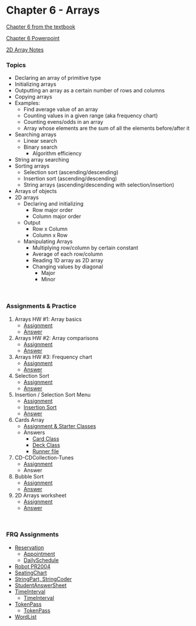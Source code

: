# Chapter 6 - Arrays

[Chapter 6 from the textbook](JSS_ch6.pdf)

[Chapter 6 Powerpoint](JSS_ch6_ppt.pdf)

[2D Array Notes](2d_Array_notes.pdf)



### Topics

- Declaring an array of primitive type
- Initializing arrays
- Outputting an array as a certain number of rows and columns
- Copying arrays
- Examples:
  - Find average value of an array
  - Counting values in a given range (aka frequency chart)
  - Counting evens/odds in an array
  - Array whose elements are the sum of all the elements before/after it
- Searching arrays
  - Linear search
  - Binary search
    - Algorithm efficiency
- String array searching
- Sorting arrays
  - Selection sort (ascending/descending)
  - Insertion sort (ascending/descending)
  - String arrays (ascending/descending with selection/insertion)
- Arrays of objects
- 2D arrays
  - Declaring and initializing
    - Row major order
    - Column major order
  - Output
    - Row x Column
    - Column x Row
  - Manipulating Arrays
    - Multiplying row/column by certain constant
    - Average of each row/column
    - Reading 1D array as 2D array
    - Changing values by diagonal
      - Major
      - Minor


<br>

### Assignments & Practice

1. Arrays HW #1: Array basics
   - [Assignment](Ch6_Assignments/ArraysHW1.pdf)
   - [Answer](Ch6_Answers/src/ch6/ArrayHW1.java)
2. Arrays HW #2: Array comparisons
   - [Assignment](Ch6_Assignments/ArraysHW2.pdf)
   - [Answer](Ch6_Answers/src/ch6/ArrayHW2.java)
3. Arrays HW #3: Frequency chart
   - [Assignment](Ch6_Assignments/ArraysHW3.pdf)
   - [Answer](Ch6_Answers/src/ch6/ArrayHW3.java)
4. Selection Sort
   - [Assignment](Ch6_Assignments/SelectionSort.jpg)
   - [Answer](Ch6_Answers/src/ch6/SelectionSort.java)
5. Insertion / Selection Sort Menu
   - [Assignment](Ch6_Assignments/InsertionSelectionSort.pdf)
   - [Insertion Sort](Ch6_Answers/src/ch6/InsertionSort.java)
   - [Answer](Ch6_Answers/src/ch6/SortMenu.java)
6. Cards Array
   - [Assignment & Starter Classes](Ch6_Assignments/Deck_and_Card_Class.pdf)
   - Answers
     - [Card Class](Ch6_Answers/src/ch6/Card.java)
     - [Deck Class](Ch6_Answers/src/ch6/Deck.java)
     - [Runner file](Ch6_Answers/src/ch6/UsingDeck.java)
7. CD-CDCollection-Tunes
   - [Assignment](Ch6_Assignments/CD-CDcollection-tunes.jpg)
   - Answer
8. Bubble Sort
   - [Assignment](Ch6_Assignments/BubbleSort.jpg)
   - [Answer](Ch6_Answers/src/ch6/BubbleSort.java)
9. 2D Arrays worksheet
   - [Assignment](Ch6_Assignments/2D_Array_HW_Assignment_Computer.txt)
   - [Answer](Ch6_Answers/src/ch6/Arrays2DAssignment.java)

<br>

### FRQ Assignments

- [Reservation](Ch6_Assignments/ch6_frq/Reservation.pdf)
  - [Appointment](Ch6_Answers/src/ch6/frq/Appointment.java)
  - [DailySchedule](Ch6_Answers/src/ch6/frq/DailySchedule.java)
- [Robot PR2004](Ch6_Assignments/ch6_frq/Robot_PR2004.pdf)
- [SeatingChart](Ch6_Assignments/ch6_frq/SeatingChart.pdf)
- [StringPart, StringCoder](Ch6_Assignments/ch6_frq/StringPart_StringCoder.pdf)
- [StudentAnswerSheet](Ch6_Assignments/ch6_frq/StudentAnswerSheet.pdf)
- [TimeInterval](Ch6_Assignments/ch6_frq/TimeInterval.pdf)
  - [TimeInterval](Ch6_Answers/src/ch6/frq/TimeInterval.java)
- [TokenPass](Ch6_Assignments/ch6_frq/Token_Pass.pdf)
  - [TokenPass](Ch6_Answers/src/ch6/frq/TokenPass.java)
- [WordList](Ch6_Assignments/ch6_frq/WordList.pdf)